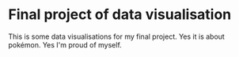 # Final project of data visualisation

This is some data visualisations for my final project. Yes it is about pokémon. Yes I'm proud of myself.

